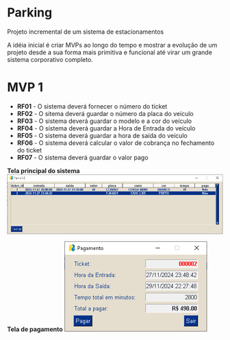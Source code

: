 # Parking
Projeto incremental de um sistema de estacionamentos

A idéia inicial é criar MVPs ao longo do tempo e mostrar a evolução de um projeto desde a sua forma mais primitiva e funcional até virar um grande sistema corporativo completo.

# MVP 1

- **RF01** - O sistema deverá fornecer o número do ticket
- **RF02** - O sitema deverá guardar o número da placa do veículo
- **RF03** - O sistema deverá guardar o modelo e a cor do veículo
- **RF04** - O sistema deverá guardar a Hora de Entrada do veículo
- **RF05** - O sistema deverá guardar a hora de saída do veículo
- **RF06** - O sistema deverá calcular o valor de cobrança no fechamento do ticket
- **RF07** - O sistema deverá guardar o valor pago

<b>Tela principal do sistema</b>
<img src="https://github.com/AndersonACampos/Parking/blob/main/Documents/Tela%20Principal.PNG" alt="Tela Principal">

<b>Tela de pagamento</b>
<img src="https://github.com/AndersonACampos/Parking/blob/main/Documents/Tela%20de%20Pagamento.PNG" alt="Tela Pagamento">
